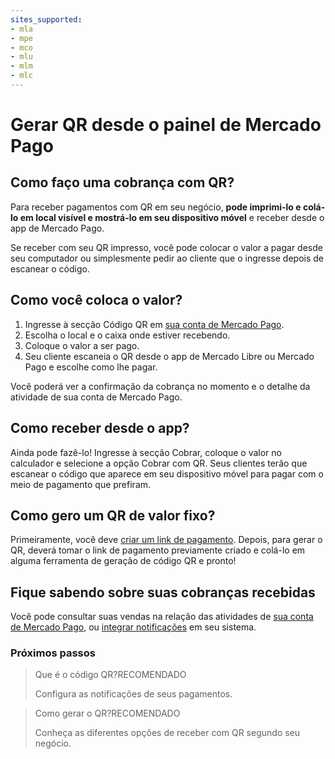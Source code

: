 ```yaml
---
sites_supported:
- mla
- mpe
- mco
- mlu
- mlm
- mlc
---
```



# Gerar QR desde o painel de Mercado Pago

## Como faço uma cobrança com QR?

Para receber pagamentos com QR em seu negócio, **pode imprimi-lo e colá-lo em local visível e mostrá-lo em seu dispositivo móvel** e receber desde o app de Mercado Pago.

Se receber com seu QR impresso, você pode colocar o valor a pagar desde seu computador ou simplesmente pedir ao cliente que o ingresse depois de escanear o código. 

## Como você coloca o valor? 

1. Ingresse à secção Código QR em [sua conta de Mercado Pago](https://www.mercadopago.com.br/qr-code/amount).
2. Escolha o local e o caixa onde estiver recebendo. 
3. Coloque o valor a ser pago. 
4. Seu cliente escaneia o QR desde o app de Mercado Libre ou Mercado Pago e escolhe como lhe pagar. 

Você poderá ver a confirmação da cobrança no momento e o detalhe da atividade de sua conta de Mercado Pago.

## Como receber desde o app?

Ainda pode fazê-lo! Ingresse à secção Cobrar, coloque o valor no calculador e selecione a opção Cobrar com QR. Seus clientes terão que escanear o código que aparece em seu dispositivo móvel para pagar com o meio de pagamento que prefiram. 

## Como gero um QR de valor fixo? 

Primeiramente, você deve [criar um link de pagamento](https://www.mercadopago.com.br/tools/create). Depois, para gerar o QR, deverá tomar o link de pagamento previamente criado e colá-lo em alguma ferramenta de geração de código QR e pronto! 

## Fique sabendo sobre suas cobranças recebidas

Você pode consultar suas vendas na relação das atividades de [sua conta de Mercado Pago](https://www.mercadopago.com.br/activities), ou [integrar notificações](https://www.mercadopago.com.br/developers/pt/guides/notifications/ipn) em seu sistema.

### Próximos passos

<div>
<a href="https://www.mercadopago.com.br/developers/pt/guides/qr-code/general-considerations/introduction/" style="text-decoration:none;color:inherit">       
<blockquote class="next-step-card next-step-card-left">
<p class="card-note-title">Que é o código QR?<span class="card-status-tag card-status-tag-recommended">RECOMENDADO</span></p>
<p>Configura as notificações de seus pagamentos.</p>
</blockquote>
</a>    
<a href="https://www.mercadopago.com.br/developers/pt/guides/qr-code/general-considerations/integrations/" style="text-decoration:none;color:inherit">
<blockquote class="next-step-card next-step-card-right">
<p class="card-note-title">Como gerar o QR?<span class="card-status-tag card-status-tag-recommended">RECOMENDADO</span></p>
<p>Conheça as diferentes opções de receber com QR segundo seu negócio. </p>
</blockquote>
</a>
</div>
<br/>
<br/>
<br/>
<br/>
<br/>
<br/>
<br/>
